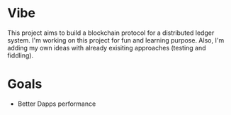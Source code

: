# Vibe

This project aims to build a blockchain protocol for a  distributed ledger system. I'm working on this project for fun and learning purpose. Also, I'm adding my own ideas with already exisiting approaches (testing and fiddling).


# Goals
- Better Dapps performance 
